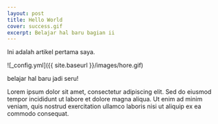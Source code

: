 ```yaml
---
layout: post
title: Hello World
cover: success.gif
excerpt: Belajar hal baru bagian ii 
---
```


Ini adalah artikel pertama saya.

![_config.yml]({{ site.baseurl }}/images/hore.gif)

belajar hal baru jadi seru!

Lorem ipsum dolor sit amet, consectetur adipiscing elit. Sed do eiusmod tempor incididunt ut labore et dolore magna aliqua. Ut enim ad minim veniam, quis nostrud exercitation ullamco laboris nisi ut aliquip ex ea commodo consequat.
